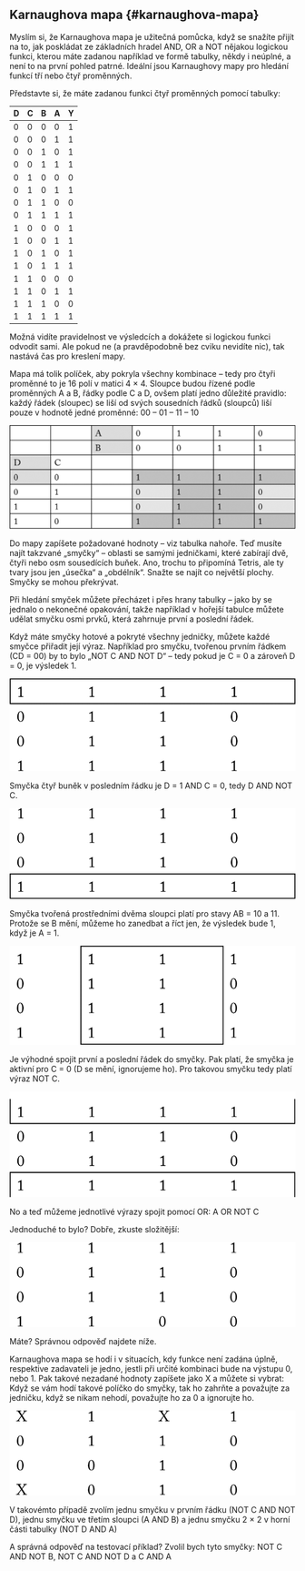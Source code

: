 ## Karnaughova mapa {#karnaughova-mapa}

Myslím si, že Karnaughova mapa je užitečná pomůcka, když se snažíte přijít na to, jak poskládat ze základních hradel AND, OR a NOT nějakou logickou funkci, kterou máte zadanou například ve formě tabulky, někdy i neúplné, a není to na první pohled patrné. Ideální jsou Karnaughovy mapy pro hledání funkcí tří nebo čtyř proměnných.

Představte si, že máte zadanou funkci čtyř proměnných pomocí tabulky:

| D | C | B | A | Y |
| --- | --- | --- | --- | --- |
| 0 | 0 | 0 | 0 | 1 |
| 0 | 0 | 0 | 1 | 1 |
| 0 | 0 | 1 | 0 | 1 |
| 0 | 0 | 1 | 1 | 1 |
| 0 | 1 | 0 | 0 | 0 |
| 0 | 1 | 0 | 1 | 1 |
| 0 | 1 | 1 | 0 | 0 |
| 0 | 1 | 1 | 1 | 1 |
| 1 | 0 | 0 | 0 | 1 |
| 1 | 0 | 0 | 1 | 1 |
| 1 | 0 | 1 | 0 | 1 |
| 1 | 0 | 1 | 1 | 1 |
| 1 | 1 | 0 | 0 | 0 |
| 1 | 1 | 0 | 1 | 1 |
| 1 | 1 | 1 | 0 | 0 |
| 1 | 1 | 1 | 1 | 1 |

Možná vidíte pravidelnost ve výsledcích a dokážete si logickou funkci odvodit sami. Ale pokud ne (a pravděpodobně bez cviku nevidíte nic), tak nastává čas pro kreslení mapy.

Mapa má tolik políček, aby pokryla všechny kombinace – tedy pro čtyři proměnné to je 16 polí v matici 4 × 4\. Sloupce budou řízené podle proměnných A a B, řádky podle C a D, ovšem platí jedno důležité pravidlo: každý řádek (sloupec) se liší od svých sousedních řádků (sloupců) liší pouze v hodnotě jedné proměnné: 00 – 01 – 11 – 10

![tabulka-str-505-1.png](images/000260.png)

Do mapy zapíšete požadované hodnoty – viz tabulka nahoře. Teď musíte najít takzvané „smyčky“ – oblasti se samými jedničkami, které zabírají dvě, čtyři nebo osm sousedících buňek. Ano, trochu to připomíná Tetris, ale ty tvary jsou jen „úsečka“ a „obdélník“. Snažte se najít co největší plochy. Smyčky se mohou překrývat.

Při hledání smyček můžete přecházet i přes hrany tabulky – jako by se jednalo o nekonečné opakování, takže například v hořejší tabulce můžete udělat smyčku osmi prvků, která zahrnuje první a poslední řádek.

Když máte smyčky hotové a pokryté všechny jedničky, můžete každé smyčce přiřadit její výraz. Například pro smyčku, tvořenou prvním řádkem (CD = 00) by to bylo „NOT C AND NOT D“ – tedy pokud je C = 0 a zároveň D = 0, je výsledek 1.

![tabulka-str-505-2.png](images/000359.png)

Smyčka čtyř buněk v posledním řádku je D = 1 AND C = 0, tedy D AND NOT C.

![tabulka-str-505-3.png](images/000029.png)

Smyčka tvořená prostředními dvěma sloupci platí pro stavy AB = 10 a 11\. Protože se B mění, můžeme ho zanedbat a říct jen, že výsledek bude 1, když je A = 1.

![tabulka-str-506-1.png](images/000144.png)

Je výhodné spojit první a poslední řádek do smyčky. Pak platí, že smyčka je aktivní pro C = 0 (D se mění, ignorujeme ho). Pro takovou smyčku tedy platí výraz NOT C.

![tabulka-str-506-2.png](images/000232.png)

No a teď můžeme jednotlivé výrazy spojit pomocí OR: A OR NOT C

Jednoduché to bylo? Dobře, zkuste složitější:

![tabulka-str-506-3.png](images/000326.png)

Máte? Správnou odpověď najdete níže.

Karnaughova mapa se hodí i v situacích, kdy funkce není zadána úplně, respektive zadavateli je jedno, jestli při určité kombinaci bude na výstupu 0, nebo 1\. Pak takové nezadané hodnoty zapíšete jako X a můžete si vybrat: Když se vám hodí takové políčko do smyčky, tak ho zahrňte a považujte za jedničku, když se nikam nehodí, považujte ho za 0 a ignorujte ho.

![tabulka-str-506-4.png](images/000005.png)

V takovémto případě zvolím jednu smyčku v prvním řádku (NOT C AND NOT D), jednu smyčku ve třetím sloupci (A AND B) a jednu smyčku 2 × 2 v horní části tabulky (NOT D AND A)

A správná odpověď na testovací příklad? Zvolil bych tyto smyčky: NOT C AND NOT B, NOT C AND NOT D a C AND A